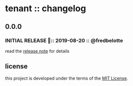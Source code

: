 # tenant :: changelog

## 0.0.0

### INITIAL RELEASE 🎉:: 2019-08-20 :: @fredbelotte

read the [release note][release-note-url] for details

## license

this project is developed under the terms of the [MIT License][mit-license-url].

[mit-license-url]: https://github.com/revaturexyz/housingxyz/blob/master/LICENSE.txt 'MIT LICENSE'
[release-note-url]: https://github.com/revaturexyz/housingxyz/releases 'RELEASE NOTE'
